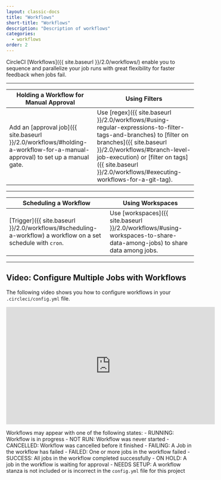 ```yaml
---
layout: classic-docs
title: "Workflows"
short-title: "Workflows"
description: "Description of workflows"
categories:
  - workflows
order: 2
---
```

CircleCI [Workflows]({{ site.baseurl }}/2.0/workflows/) enable you to sequence and parallelize your job runs with great flexibility for faster feedback when jobs fail.

<hr />

| Holding a Workflow for Manual Approval                                                                                                              | Using Filters                                                                                                                                                                                                                                                                        |
| --------------------------------------------------------------------------------------------------------------------------------------------------- | ------------------------------------------------------------------------------------------------------------------------------------------------------------------------------------------------------------------------------------------------------------------------------------ |
| Add an [approval job]({{ site.baseurl }}/2.0/workflows/#holding-a-workflow-for-a-manual-approval) to set up a manual gate. &nbsp;&nbsp;&nbsp;&nbsp; | Use [regex]({{ site.baseurl }}/2.0/workflows/#using-regular-expressions-to-filter-tags-and-branches) to [filter on branches]({{ site.baseurl }}/2.0/workflows/#branch-level-job-execution) or [filter on tags]({{ site.baseurl }}/2.0/workflows/#executing-workflows-for-a-git-tag). |

<hr />

| Scheduling a Workflow                                                                                                                | Using Workspaces                                                                                                        |
| ------------------------------------------------------------------------------------------------------------------------------------ | ----------------------------------------------------------------------------------------------------------------------- |
| [Trigger]({{ site.baseurl }}/2.0/workflows/#scheduling-a-workflow) a workflow on a set schedule with `cron`.&nbsp;&nbsp;&nbsp;&nbsp; | Use [workspaces]({{ site.baseurl }}/2.0/workflows/#using-workspaces-to-share-data-among-jobs) to share data among jobs. |

<hr />

## Video: Configure Multiple Jobs with Workflows

The following video shows you how to configure workflows in your `.circleci/config.yml` file.

<div class="video-wrapper">
<iframe width="560" height="315" src="https://www.youtube.com/embed/3V84yEz6HwA" frameborder="0" allow="autoplay; encrypted-media" allowfullscreen mark="crwd-mark"></iframe>
</div>

Workflows may appear with one of the following states: - RUNNING: Workflow is in progress - NOT RUN: Workflow was never started - CANCELLED: Workflow was cancelled before it finished - FAILING: A Job in the workflow has failed - FAILED: One or more jobs in the workflow failed - SUCCESS: All jobs in the workflow completed successfully - ON HOLD: A job in the workflow is waiting for approval - NEEDS SETUP: A workflow stanza is not included or is incorrect in the `config.yml` file for this project